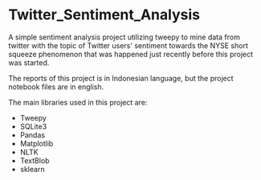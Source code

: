 # Twitter_Sentiment_Analysis
A simple sentiment analysis project utilizing tweepy to mine data from twitter with the topic of Twitter users' sentiment towards the NYSE short squeeze phenomenon that was happened just recently before this project was started.

The reports of this project is in Indonesian language, but the project notebook files are in english.

The main libraries used in this project are:
- Tweepy
- SQLite3
- Pandas
- Matplotlib
- NLTK
- TextBlob
- sklearn
